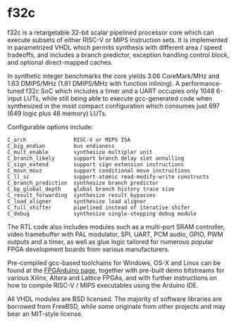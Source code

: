 # f32c

f32c is a retargetable 32-bit scalar pipelined processor core which
can execute subsets of either RISC-V or MIPS instruction sets.
It is implemented in parametrized VHDL which permits synthesis with
different area / speed tradeoffs, and includes a branch predictor,
exception handling control block, and optional direct-mapped caches.

In synthetic integer benchmarks the core yields 3.06 CoreMark/MHz
and 1.63 DMIPS/MHz (1.81 DMIPS/MHz with function inlining).
A performance-tuned f32c SoC which includes a timer
and a UART occupies only 1048 6-input LUTs, while still being able to
execute gcc-generated code when synthesized in the most compact
configuration which consumes just 697 (649 logic plus 48 memory) LUTs.

Configurable options include:

```
C_arch               RISC-V or MIPS ISA
C_big_endian         bus endianess
C_mult_enable        synthesize multipler unit
C_branch_likely      support branch delay slot annulling
C_sign_extend        support sign extension instructions
C_movn_movz          support conditional move instructions
C_ll_sc              support atomic read-modify-write constructs
C_branch_prediction  synthesize branch predictor
C_bp_global_depth    global branch history trace size
C_result_forwarding  synthesize result bypasses
C_load_aligner 	     synthesize load aligner
C_full_shifter 	     pipelined instead of iterative shifer
C_debug              synthesize single-stepping debug module
```

The RTL code also includes modules such as a multi-port SRAM
controller, video framebuffer with PAL modulator, SPI, UART, PCM audio,
GPIO, PWM outputs and a timer, as well as glue logic tailored for
numerous popular FPGA development boards from various manufacturers.

Pre-compiled gcc-based toolchains for Windows, OS-X and Linux can be
found at the [FPGArduino page](http://www.nxlab.fer.hr/fpgarduino),
together with pre-built demo bitstreams for various Xilinx, Altera
and Lattice FPGAs, and with further instructions on how to compile
RISC-V / MIPS executables using the Arduino IDE.

All VHDL modules are BSD licensed.  The majority of software libraries
are borrowed from FreeBSD, while some originate from other projects and
may bear an MIT-style license.
